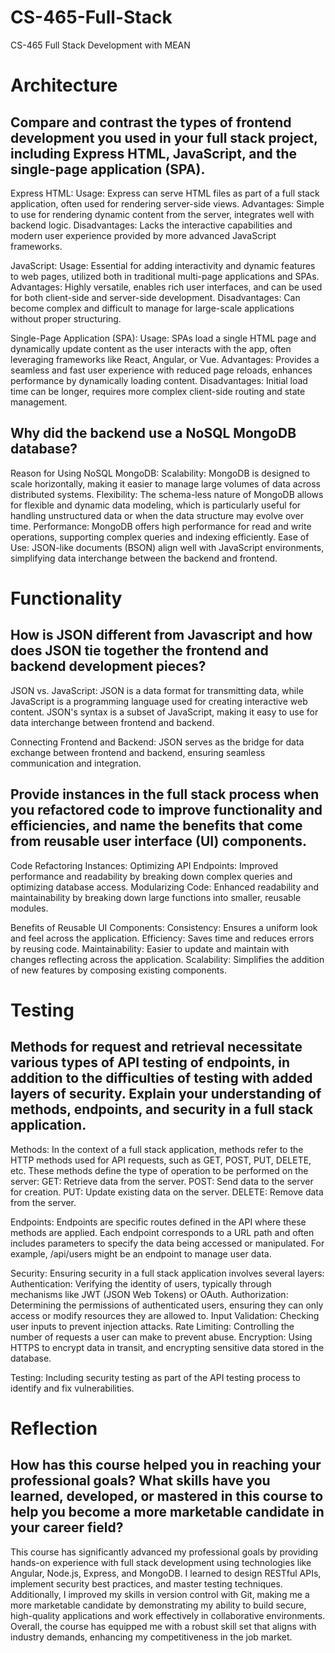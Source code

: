 # CS-465-Full-Stack
CS-465 Full Stack Development with MEAN

# Architecture
## Compare and contrast the types of frontend development you used in your full stack project, including Express HTML, JavaScript, and the single-page application (SPA).
Express HTML:
Usage: Express can serve HTML files as part of a full stack application, often used for rendering server-side views.
Advantages: Simple to use for rendering dynamic content from the server, integrates well with backend logic.
Disadvantages: Lacks the interactive capabilities and modern user experience provided by more advanced JavaScript frameworks.

JavaScript:
Usage: Essential for adding interactivity and dynamic features to web pages, utilized both in traditional multi-page applications and SPAs.
Advantages: Highly versatile, enables rich user interfaces, and can be used for both client-side and server-side development.
Disadvantages: Can become complex and difficult to manage for large-scale applications without proper structuring.

Single-Page Application (SPA):
Usage: SPAs load a single HTML page and dynamically update content as the user interacts with the app, often leveraging frameworks like React, Angular, or Vue.
Advantages: Provides a seamless and fast user experience with reduced page reloads, enhances performance by dynamically loading content.
Disadvantages: Initial load time can be longer, requires more complex client-side routing and state management.

## Why did the backend use a NoSQL MongoDB database?
Reason for Using NoSQL MongoDB:
Scalability: MongoDB is designed to scale horizontally, making it easier to manage large volumes of data across distributed systems.
Flexibility: The schema-less nature of MongoDB allows for flexible and dynamic data modeling, which is particularly useful for handling unstructured data or when the data structure may evolve over time.
Performance: MongoDB offers high performance for read and write operations, supporting complex queries and indexing efficiently.
Ease of Use: JSON-like documents (BSON) align well with JavaScript environments, simplifying data interchange between the backend and frontend.

# Functionality
## How is JSON different from Javascript and how does JSON tie together the frontend and backend development pieces?
JSON vs. JavaScript:
JSON is a data format for transmitting data, while JavaScript is a programming language used for creating interactive web content.
JSON's syntax is a subset of JavaScript, making it easy to use for data interchange between frontend and backend.

Connecting Frontend and Backend:
JSON serves as the bridge for data exchange between frontend and backend, ensuring seamless communication and integration.

## Provide instances in the full stack process when you refactored code to improve functionality and efficiencies, and name the benefits that come from reusable user interface (UI) components.
Code Refactoring Instances:
Optimizing API Endpoints: Improved performance and readability by breaking down complex queries and optimizing database access.
Modularizing Code: Enhanced readability and maintainability by breaking down large functions into smaller, reusable modules.

Benefits of Reusable UI Components:
Consistency: Ensures a uniform look and feel across the application.
Efficiency: Saves time and reduces errors by reusing code.
Maintainability: Easier to update and maintain with changes reflecting across the application.
Scalability: Simplifies the addition of new features by composing existing components.

# Testing
## Methods for request and retrieval necessitate various types of API testing of endpoints, in addition to the difficulties of testing with added layers of security. Explain your understanding of methods, endpoints, and security in a full stack application.

Methods: In the context of a full stack application, methods refer to the HTTP methods used for API requests, such as GET, POST, PUT, DELETE, etc. These methods define the type of operation to be performed on the server:
GET: Retrieve data from the server.
POST: Send data to the server for creation.
PUT: Update existing data on the server.
DELETE: Remove data from the server.

Endpoints: Endpoints are specific routes defined in the API where these methods are applied. Each endpoint corresponds to a URL path and often includes parameters to specify the data being accessed or manipulated. For example, /api/users might be an endpoint to manage user data.

Security: Ensuring security in a full stack application involves several layers:
Authentication: Verifying the identity of users, typically through mechanisms like JWT (JSON Web Tokens) or OAuth.
Authorization: Determining the permissions of authenticated users, ensuring they can only access or modify resources they are allowed to.
Input Validation: Checking user inputs to prevent injection attacks.
Rate Limiting: Controlling the number of requests a user can make to prevent abuse.
Encryption: Using HTTPS to encrypt data in transit, and encrypting sensitive data stored in the database.

Testing: Including security testing as part of the API testing process to identify and fix vulnerabilities.

# Reflection
## How has this course helped you in reaching your professional goals? What skills have you learned, developed, or mastered in this course to help you become a more marketable candidate in your career field?
This course has significantly advanced my professional goals by providing hands-on experience with full stack development using technologies like Angular, Node.js, Express, and MongoDB. I learned to design RESTful APIs, implement security best practices, and master testing techniques. Additionally, I improved my skills in version control with Git, making me a more marketable candidate by demonstrating my ability to build secure, high-quality applications and work effectively in collaborative environments. Overall, the course has equipped me with a robust skill set that aligns with industry demands, enhancing my competitiveness in the job market.
